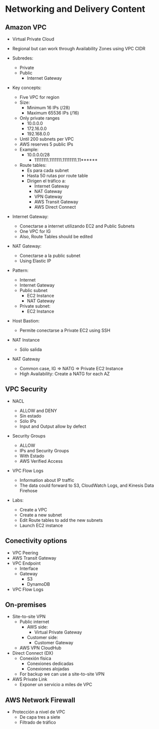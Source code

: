 # Networking and Delivery Content

## Amazon VPC

* Virtual Private Cloud
* Regional but can work through Availability Zones using VPC CIDR
* Subredes:
    * Private
    * Public
        * Internet Gateway
* Key concepts:
    * Five VPC for region
    * Size:
        * Minimum 16 IPs (/28)
        * Maximum 65536 IPs (/16)
    * Only private ranges
        * 10.0.0.0
        * 172.16.0.0
        * 192.168.0.0
    * Until 200 subnets per VPC
    * AWS reserves 5 public IPs
    * Example: 
        * 10.0.0.0/28
            * 11111111.1111111.11111111.11******
    * Route tables:
        * Es para cada subnet
        * Hasta 50 rutas por route table
        * Dirigen el tráfico a:
            * Internet Gateway
            * NAT Gateway
            * VPN Gateway
            * AWS Transit Gateway
            * AWS Direct Connect

* Internet Gateway:
    * Conectarse a internet utilizando EC2 and Public Subnets
    * One VPC for IG
    * Also, Route Tables should be edited
* NAT Gateway:
    * Conectarse a la public subnet 
    * Using Elastic IP
* Pattern:
    * Internet
    * Internet Gateway
    * Public subnet
        * EC2 Instance
        * NAT Gateway
    * Private subnet:
        * EC2 Instance

* Host Bastion:
    * Permite conectarse a Private EC2 using SSH

* NAT Instance
    * Sólo salida
* NAT Gateway
    * Common case, IG => NATG => Private EC2 Instance
    * High Availability: Create a NATG for each AZ

## VPC Security

* NACL
    * ALLOW and DENY
    * Sin estado
    * Sólo IPs
    * Input and Output allow by defect
* Security Groups
    * ALLOW
    * IPs and Security Groups
    * With Estado
    * AWS Verified Access
* VPC Flow Logs
    * Information about IP traffic
    * The data could forward to S3, CloudWatch Logs, and Kinesis Data Firehose

* Labs:
    - Create a VPC
    - Create a new subnet
    - Edit Route tables to add the new subnets
    - Launch EC2 instance

## Conectivity options

* VPC Peering
* AWS Transit Gateway
* VPC Endpoint
    * Interface
    * Gateway
        * S3
        * DynamoDB
* VPC Flow Logs

## On-premises

* Site-to-site VPN
    * Public internet
        * AWS side:
            * Virtual Private Gateway
        * Customer side:
            * Customer Gateway
    * AWS VPN CloudHub
* Direct Connect (DX)
    * Conexión física
        * Conexiones dedicadas
        * Conexiones alojadas
    * For backup we can use a site-to-site VPN
* AWS Private Link
    * Exponer un servicio a miles de VPC

## AWS Network Firewall

* Protección a nivel de VPC
    * De capa tres a siete
    * Filtrado de tráfico
